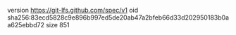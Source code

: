 version https://git-lfs.github.com/spec/v1
oid sha256:83ecd5828c9e896b997ed5de20ab47a2bfeb66d33d202950183b0aa625ebbd72
size 851
